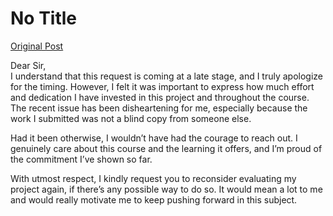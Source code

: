 # No Title

[Original Post](https://discourse.onlinedegree.iitm.ac.in/t/171141/392)

<p>Dear Sir,<br>
I understand that this request is coming at a late stage, and I truly apologize for the timing. However, I felt it was important to express how much effort and dedication I have invested in this project and throughout the course. The recent issue has been disheartening for me, especially because the work I submitted was not a blind copy from someone else.</p>
<p>Had it been otherwise, I wouldn’t have had the courage to reach out. I genuinely care about this course and the learning it offers, and I’m proud of the commitment I’ve shown so far.</p>
<p>With utmost respect, I kindly request you to reconsider evaluating my project again, if there’s any possible way to do so. It would mean a lot to me and would really motivate me to keep pushing forward in this subject.</p>